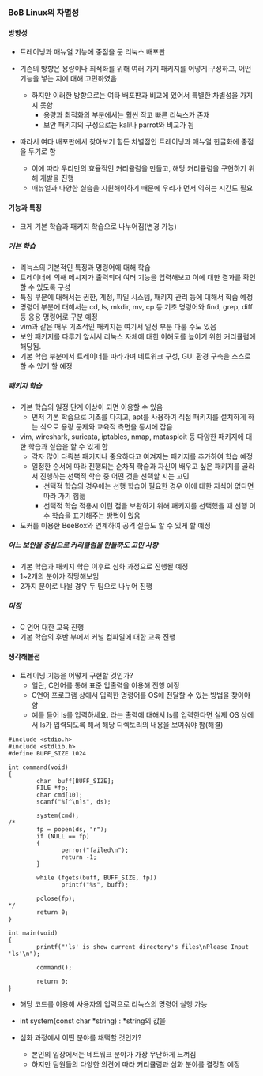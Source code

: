 ### BoB Linux의 차별성
#### 방향성
- 트레이닝과 매뉴얼 기능에 중점을 둔 리눅스 배포판

- 기존의 방향은 용량이나 최적화를 위해 여러 가지 패키지를 어떻게 구성하고, 어떤 기능을 넣는 지에 대해 고민하였음
  - 하지만 이러한 방향으로는 여타 배포판과 비교에 있어서 특별한 차별성을 가지지 못함
    - 용량과 최적화의 부분에서는 훨씬 작고 빠른 리눅스가 존재
    - 보안 패키지의 구성으로는 kali나 parrot와 비교가 됨
    
- 따라서 여타 배포판에서 찾아보기 힘든 차별점인 트레이닝과 매뉴얼 한글화에 중점을 두기로 함
  - 이에 따라 우리만의 효율적인 커리큘럼을 만들고, 해당 커리큘럼을 구현하기 위해 개발을 진행
  - 매뉴얼과 다양한 실습을 지원해야하기 때문에 우리가 먼저 익히는 시간도 필요

#### 기능과 특징
- 크게 기본 학습과 패키지 학습으로 나누어짐(변경 가능)

##### 기본 학습
- 리눅스의 기본적인 특징과 명령어에 대해 학습
- 트레이너에 의해 메시지가 출력되며 여러 기능을 입력해보고 이에 대한 결과를 확인할 수 있도록 구성
- 특징 부분에 대해서는 권한, 계정, 파일 시스템, 패키지 관리 등에 대해서 학습 예정
- 명령어 부분에 대해서는 cd, ls, mkdir, mv, cp 등 기초 명령어와 find, grep, diff 등 응용 명령어로 구분 예정
- vim과 같은 매우 기초적인 패키지는 여기서 일정 부분 다룰 수도 있음
- 보안 패키지를 다루기 앞서서 리눅스 자체에 대한 이해도를 높이기 위한 커리큘럼에 해당됨. 
- 기본 학습 부분에서 트레이너를 따라가며 네트워크 구성, GUI 환경 구축을 스스로 할 수 있게 할 예정

##### 패키지 학습
- 기본 학습의 일정 단계 이상이 되면 이용할 수 있음
  - 먼저 기본 학습으로 기초를 다지고, apt를 사용하여 직접 패키지를 설치하게 하는 식으로 용량 문제와 교육적 측면을 동시에 잡음
- vim, wireshark, suricata, iptables, nmap, matasploit 등 다양한 패키지에 대한 학습과 실습을 할 수 있게 함
  - 각자 많이 다뤄본 패키지나 중요하다고 여겨지는 패키지를 추가하여 학습 예정
  - 일정한 순서에 따라 진행되는 순차적 학습과 자신이 배우고 싶은 패키지를 골라서 진행하는 선택적 학습 중 어떤 것을 선택할 지는 고민
    - 선택적 학습의 경우에는 선행 학습이 필요한 경우 이에 대한 지식이 없다면 따라 가기 힘듦
    - 선택적 학습 적용시 이런 점을 보완하기 위해 패키지를 선택했을 때 선행 이수 학습을 표기해주는 방법이 있음
- 도커를 이용한 BeeBox와 연계하여 공격 실습도 할 수 있게 할 예정
  
##### 어느 보안을 중심으로 커리큘럼을 만들까도 고민 사항
- 기본 학습과 패키지 학습 이후로 심화 과정으로 진행될 예정
- 1~2개의 분야가 적당해보임
- 2가지 분야로 나뉠 경우 두 팀으로 나누어 진행

##### 미정
- C 언어 대한 교육 진행
- 기본 학습의 후반 부에서 커널 컴파일에 대한 교육 진행

#### 생각해볼점
- 트레이닝 기능을 어떻게 구현할 것인가?
  - 일단, C언어를 통해 표준 입출력을 이용해 진행 예정
  - C언어 프로그램 상에서 입력한 명령어를 OS에 전달할 수 있는 방법을 찾아야 함
  - 예를 들어 ls를 입력하세요. 라는 출력에 대해서 ls를 입력한다면 실제 OS 상에서 ls가 입력되도록 해서 해당 디렉토리의 내용을 보여줘야 함(해결)
```
#include <stdio.h>
#include <stdlib.h>
#define BUFF_SIZE 1024

int command(void)
{
        char  buff[BUFF_SIZE];
        FILE *fp;
        char cmd[10];
        scanf("%[^\n]s", ds);

        system(cmd);
/*
        fp = popen(ds, "r");
        if (NULL == fp)
        {
               perror("failed\n");
               return -1;
        }
 
        while (fgets(buff, BUFF_SIZE, fp))
               printf("%s", buff);
 
        pclose(fp);
*/
        return 0;
}

int main(void)
{
        printf("'ls' is show current directory's files\nPlease Input 'ls'\n"); 

        command();

        return 0;
}
```
- 해당 코드를 이용해 사용자의 입력으로 리눅스의 명령어 실행 가능
- int system(const char &#42;string) : &#42;string의 값을



- 심화 과정에서 어떤 분야를 채택할 것인가?
  - 본인의 입장에서는 네트워크 분야가 가장 무난하게 느껴짐
  - 하지만 팀원들의 다양한 의견에 따라 커리큘럼과 심화 분야를 결정할 예정
